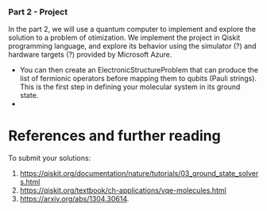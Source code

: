 ### Part 2 - Project

In the part 2, we will use a quantum computer to implement and explore the solution to a problem of otimization. We implement the project in Qiskit programming language, and explore its behavior using the simulator (?) and hardware targets (?) provided by Microsoft Azure.

* You can then create an ElectronicStructureProblem that can produce the list of fermionic operators before mapping them to qubits (Pauli strings). This is the first step in defining your molecular system in its ground state.
*  
 

# References and further reading 
To submit your solutions:
1.	https://qiskit.org/documentation/nature/tutorials/03_ground_state_solvers.html
2.	https://qiskit.org/textbook/ch-applications/vqe-molecules.html
3.	https://arxiv.org/abs/1304.30614.	


